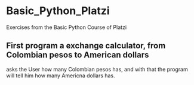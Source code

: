 # Basic_Python_Platzi
Exercises from the Basic Python Course of Platzi

## First program a exchange calculator, from Colombian pesos to American dollars

asks the User how many Colombian pesos has, and with that the program will tell him how many Americna dollars has.
